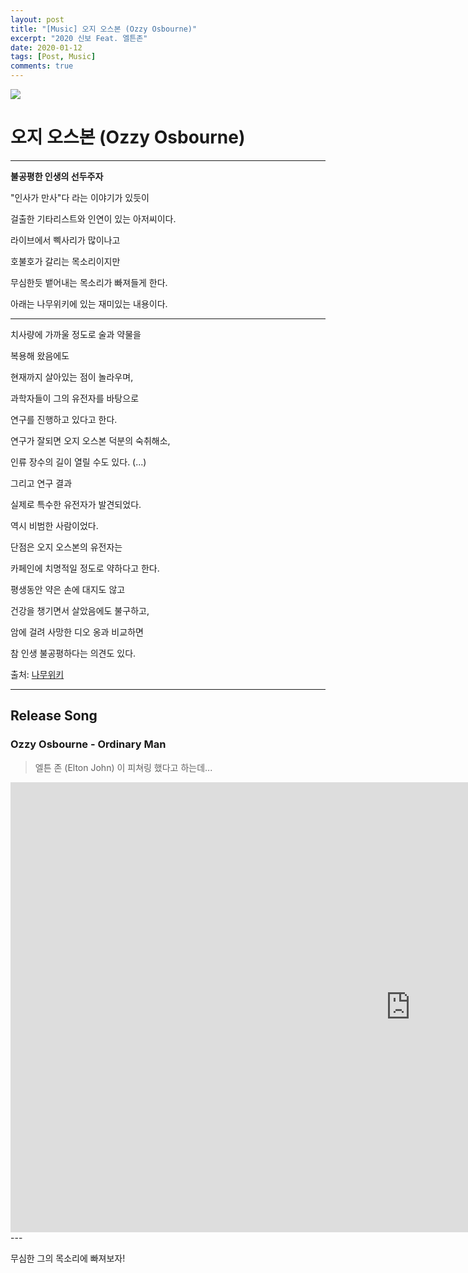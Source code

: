 ```yaml
---
layout: post
title: "[Music] 오지 오스본 (Ozzy Osbourne)"
excerpt: "2020 신보 Feat. 엘튼존"
date: 2020-01-12
tags: [Post, Music]
comments: true
---
```


![](http://fetch.rigvedawiki.net/f/_cache/fetchfile/d/da/dac12c44e6b9c1eb7ea5848250bd8775.jpeg)



# 오지 오스본 (Ozzy Osbourne)

---

**불공평한 인생의 선두주자**

"인사가 만사"다 라는 이야기가 있듯이

걸출한 기타리스트와 인연이 있는 아저씨이다.

라이브에서 삑사리가 많이나고

호불호가 갈리는 목소리이지만

무심한듯 뱉어내는 목소리가 빠져들게 한다.

아래는 나무위키에 있는 재미있는 내용이다.

---

치사량에 가까울 정도로 술과 약물을 

복용해 왔음에도 

현재까지 살아있는 점이 놀라우며,

과학자들이 그의 유전자를 바탕으로 

연구를 진행하고 있다고 한다. 

연구가 잘되면 오지 오스본 덕분의 숙취해소, 

인류 장수의 길이 열릴 수도 있다. (...) 

그리고 연구 결과 

실제로 특수한 유전자가 발견되었다. 

역시 비범한 사람이었다. 

단점은 오지 오스본의 유전자는 

카페인에 치명적일 정도로 약하다고 한다. 

평생동안 약은 손에 대지도 않고 

건강을 챙기면서 살았음에도 불구하고,

암에 걸려 사망한 디오 옹과 비교하면 

참 인생 불공평하다는 의견도 있다.

출처: [나무위키](https://namu.wiki/w/%EC%98%A4%EC%A7%80%20%EC%98%A4%EC%8A%A4%EB%B3%B8)

---

## Release Song

### Ozzy Osbourne - Ordinary Man

> 엘튼 존 (Elton John) 이 피쳐링 했다고 하는데...

<iframe width="1280" height="720" src="https://www.youtube.com/embed/fWUxkZEuJG4" frameborder="0" allow="accelerometer; autoplay; encrypted-media; gyroscope; picture-in-picture" allowfullscreen></iframe>
---

무심한 그의 목소리에 빠져보자!
